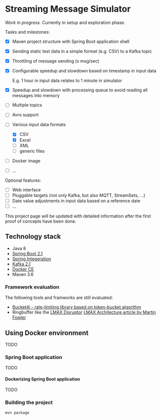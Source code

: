 # Streaming Message Simulator

_Work in progress._
Currently in setup and exploration phase.

Tasks and milestones:

- [x] Maven project structure with Spring Boot application shell
- [x] Sending static test data in a simple format (e.g. CSV) to a Kafka topic
- [x] Throttling of message sending (x msg/sec)
- [x] Configurable speedup and slowdown based on timestamp in input data

    E.g. 1 hour in input data relates to 1 minute in simulator

- [x] Speedup and slowdown with processing queue to avoid reading all messages into memory
- [ ] Multiple topics
- [ ] Avro support
- [ ] Various input data formats
  - [x] CSV
  - [x] Excel
  - [ ] XML
  - [ ] generic files
- [ ] Docker image
- [ ] ...

Optional features:

- [ ] Web interface
- [ ] Pluggable targets (not only Kafka, but also MQTT, StreamSets, ...)
- [ ] Date value adjustments in input data based on a reference date
- [ ] ...

This project page will be updated with detailed information after the first proof of concepts have been done.

## Technology stack

- Java 8
- [Spring Boot 2.1](https://spring.io/projects/spring-boot)
- [Spring Integeration](https://spring.io/projects/spring-integration)
- [Kafka 2.1](https://kafka.apache.org/)
- [Docker CE](https://www.docker.com/)
- Maven 3.6

### Framework evaluation
The following tools and framworks are still evaluated:

- [Bucket4j - rate-limiting library based on token-bucket algorithm](https://github.com/vladimir-bukhtoyarov/bucket4j)
- Ringbuffer like the [LMAX Disruptor](http://lmax-exchange.github.io/disruptor/)
  [LMAX Architecture article by Martin Fowler](https://martinfowler.com/articles/lmax.html)

## Using Docker environment

TODO

### Spring Boot application

TODO

#### Dockerizing Spring Boot application

TODO

### Building the project

```
mvn package
```
